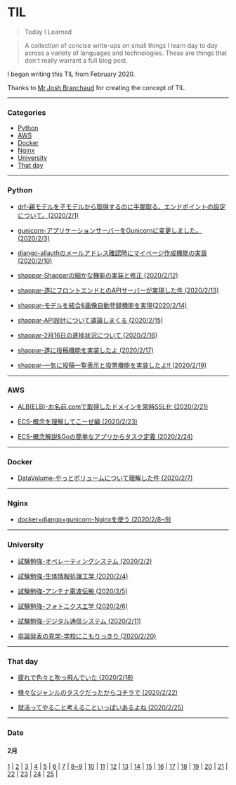 # TIL
> Today I Learned

> A collection of concise write-ups on small things I learn day to day across a variety of languages and technologies. These are things that don't really warrant a full blog post.

I began writing this TIL from February 2020.

Thanks to [Mr,Josh Branchaud](https://github.com/jbranchaud/til) for creating the concept of TIL.

---
### Categories

- [Python](#python)
- [AWS](#aws)
- [Docker](#docker)
- [Nginx](#nginx)
- [University](#university)
- [That day](#that-day)

---

### Python

- [drf-親モデルを子モデルから取得するのに手間取る。エンドポイントの設定について。(2020/2/1)](https://github.com/Hirochon/til/blob/master/python/drf-%E8%A6%AA%E3%83%A2%E3%83%87%E3%83%AB%E3%82%92%E5%AD%90%E3%83%A2%E3%83%87%E3%83%AB%E3%81%8B%E3%82%89%E5%8F%96%E5%BE%97%E3%81%99%E3%82%8B%E3%81%AE%E3%81%AB%E6%89%8B%E9%96%93%E5%8F%96%E3%82%8B%E3%80%82%E3%82%A8%E3%83%B3%E3%83%89%E3%83%9D%E3%82%A4%E3%83%B3%E3%83%88%E3%81%AE%E8%A8%AD%E5%AE%9A%E3%81%AB%E3%81%A4%E3%81%84%E3%81%A6%E3%80%82.md)

- [gunicorn-アプリケーションサーバーをGunicornに変更しました。(2020/2/3)](https://github.com/Hirochon/til/blob/master/python/gunicorn-%E3%82%A2%E3%83%97%E3%83%AA%E3%82%B1%E3%83%BC%E3%82%B7%E3%83%A7%E3%83%B3%E3%82%B5%E3%83%BC%E3%83%90%E3%83%BC%E3%82%92Gunicorn%E3%81%AB%E5%A4%89%E6%9B%B4.md)

- [django-allauthのメールアドレス確認時にマイページ作成機能の実装 (2020/2/10)](https://github.com/Hirochon/til/blob/master/python/django-allauth%E3%81%AE%E3%83%A1%E3%83%BC%E3%83%AB%E3%82%A2%E3%83%89%E3%83%AC%E3%82%B9%E7%A2%BA%E8%AA%8D%E6%99%82%E3%81%AB%E3%83%9E%E3%82%A4%E3%83%9A%E3%83%BC%E3%82%B8%E4%BD%9C%E6%88%90%E6%A9%9F%E8%83%BD%E3%81%AE%E5%AE%9F%E8%A3%85.md)

- [shappar-Shapparの細かな機能の実装と修正 (2020/2/12)](https://github.com/Hirochon/til/blob/master/python/shappar-細かな機能の実装と修正.md)

- [shappar-遂にフロントエンドとのAPIサーバーが実現した件 (2020/2/13)](https://github.com/Hirochon/til/blob/master/python/shappar-遂にフロントエンドとのAPIサーバーが実現した件.md)

- [shappar-モデルを結合&画像自動登録機能を実現(2020/2/14)](https://github.com/Hirochon/til/blob/master/python/shappar-モデルを結合&画像自動登録機能を実現.md)

- [shappar-API設計について議論しまくる (2020/2/15)](https://github.com/Hirochon/til/blob/master/python/shappar-API設計について議論しまくる.md)

- [shappar-2月16日の進捗状況について (2020/2/16)](https://github.com/Hirochon/til/blob/master/python/shappar-2%E6%9C%8816%E6%97%A5%E3%81%AE%E9%80%B2%E6%8D%97%E7%8A%B6%E6%B3%81.md)

- [shappar-遂に投稿機能を実装したよ (2020/2/17)](https://github.com/Hirochon/til/blob/master/python/shappar-遂に投稿機能を実装したよ.md)

- [shappar-一気に投稿一覧表示と投票機能を実装したよ!! (2020/2/19)](https://github.com/Hirochon/til/blob/master/python/shappar-%E4%B8%80%E6%B0%97%E3%81%AB%E6%8A%95%E7%A8%BF%E4%B8%80%E8%A6%A7%E8%A1%A8%E7%A4%BA%E3%81%A8%E6%8A%95%E7%A5%A8%E6%A9%9F%E8%83%BD%E3%82%92%E5%AE%9F%E8%A3%85%E3%81%97%E3%81%9F%E3%82%88.md)

---

### AWS

- [ALB(ELB)-お名前.comで取得したドメインを常時SSL化 (2020/2/21)](https://github.com/Hirochon/til/blob/master/aws/ALB(ELB)-%E3%81%8A%E5%90%8D%E5%89%8D.com%E3%81%A7%E5%8F%96%E5%BE%97%E3%81%97%E3%81%9F%E3%83%89%E3%83%A1%E3%82%A4%E3%83%B3%E3%82%92%E5%B8%B8%E6%99%82SSL%E5%8C%96.md)

- [ECS-概念を理解してこーぜ編 (2020/2/23)](https://github.com/Hirochon/til/blob/master/aws/ECS-概念を理解してこーぜ編.md)

- [ECS-概念解説&Goの簡単なアプリからタスク定義 (2020/2/24)](https://github.com/Hirochon/til/blob/master/aws/ECS-概念解説&Goの簡単なアプリからタスク定義.md)

---

### Docker

- [DataVolume-やっとボリュームについて理解した件 (2020/2/7)](https://github.com/Hirochon/til/blob/master/docker/DataVolume-%E3%82%84%E3%81%A3%E3%81%A8%E3%83%9C%E3%83%AA%E3%83%A5%E3%83%BC%E3%83%A0%E3%81%AB%E3%81%A4%E3%81%84%E3%81%A6%E7%90%86%E8%A7%A3%E3%81%97%E3%81%9F%E4%BB%B6.md)

---

### Nginx

- [docker×django×gunicorn-Nginxを使う (2020/2/8~9)](https://github.com/Hirochon/til/blob/master/nginx/docker%C3%97django%C3%97gunicorn%E3%81%A7Nginx%E3%82%92%E4%BD%BF%E3%81%86.md)

---

### University

- [試験勉強-オペレーティングシステム (2020/2/2)](https://github.com/Hirochon/til/blob/master/university/%E8%A9%A6%E9%A8%93%E5%8B%89%E5%BC%B7-%E3%82%AA%E3%83%9A%E3%83%AC%E3%83%BC%E3%83%86%E3%82%A3%E3%83%B3%E3%82%B0%E3%82%B7%E3%82%B9%E3%83%86%E3%83%A0.md)

- [試験勉強-生体情報処理工学 (2020/2/4)](https://github.com/Hirochon/til/blob/master/university/%E8%A9%A6%E9%A8%93%E5%8B%89%E5%BC%B7-%E7%94%9F%E4%BD%93%E6%83%85%E5%A0%B1%E5%87%A6%E7%90%86%E5%B7%A5%E5%AD%A6.md)

- [試験勉強-アンテナ電波伝搬 (2020/2/5)](https://github.com/Hirochon/til/blob/master/university/%E8%A9%A6%E9%A8%93%E5%8B%89%E5%BC%B7-%E3%82%A2%E3%83%B3%E3%83%86%E3%83%8A%E9%9B%BB%E6%B3%A2%E4%BC%9D%E6%90%AC.md)

- [試験勉強-フォトニクス工学 (2020/2/6)](https://github.com/Hirochon/til/blob/master/university/%E8%A9%A6%E9%A8%93%E5%8B%89%E5%BC%B7-%E3%83%95%E3%82%A9%E3%83%88%E3%83%8B%E3%82%AF%E3%82%B9%E5%B7%A5%E5%AD%A6.md)

- [試験勉強-デジタル通信システム (2020/2/11)](https://github.com/Hirochon/til/blob/master/university/試験勉強-デジタル通信工学.md)

- [卒論発表の見学-学校にこもりっきり (2020/2/20)](https://github.com/Hirochon/til/blob/master/university/卒論発表の見学-学校にこもりっきり.md)

---

### That day

- [疲れで色々と吹っ飛んでいた (2020/2/18)](https://github.com/Hirochon/til/blob/master/thatday/疲れで色々と吹っ飛んでいた.md)

- [様々なジャンルのタスクだったからコチラで (2020/2/22)](https://github.com/Hirochon/til/blob/master/thatday/様々なジャンルのタスクだったからコチラで.md)

- [就活ってやること考えることいっぱいあるよね (2020/2/25)](https://github.com/Hirochon/til/blob/master/thatday/就活ってやること考えることいっぱいあるよね.md)

---

### Date

#### 2月
[1](https://github.com/Hirochon/til/blob/master/python/drf-%E8%A6%AA%E3%83%A2%E3%83%87%E3%83%AB%E3%82%92%E5%AD%90%E3%83%A2%E3%83%87%E3%83%AB%E3%81%8B%E3%82%89%E5%8F%96%E5%BE%97%E3%81%99%E3%82%8B%E3%81%AE%E3%81%AB%E6%89%8B%E9%96%93%E5%8F%96%E3%82%8B%E3%80%82%E3%82%A8%E3%83%B3%E3%83%89%E3%83%9D%E3%82%A4%E3%83%B3%E3%83%88%E3%81%AE%E8%A8%AD%E5%AE%9A%E3%81%AB%E3%81%A4%E3%81%84%E3%81%A6%E3%80%82.md) | [2](https://github.com/Hirochon/til/blob/master/university/%E8%A9%A6%E9%A8%93%E5%8B%89%E5%BC%B7-%E3%82%AA%E3%83%9A%E3%83%AC%E3%83%BC%E3%83%86%E3%82%A3%E3%83%B3%E3%82%B0%E3%82%B7%E3%82%B9%E3%83%86%E3%83%A0.md) | [3](https://github.com/Hirochon/til/blob/master/python/gunicorn-%E3%82%A2%E3%83%97%E3%83%AA%E3%82%B1%E3%83%BC%E3%82%B7%E3%83%A7%E3%83%B3%E3%82%B5%E3%83%BC%E3%83%90%E3%83%BC%E3%82%92Gunicorn%E3%81%AB%E5%A4%89%E6%9B%B4.md) | [4](https://github.com/Hirochon/til/blob/master/university/%E8%A9%A6%E9%A8%93%E5%8B%89%E5%BC%B7-%E7%94%9F%E4%BD%93%E6%83%85%E5%A0%B1%E5%87%A6%E7%90%86%E5%B7%A5%E5%AD%A6.md) | [5](https://github.com/Hirochon/til/blob/master/university/%E8%A9%A6%E9%A8%93%E5%8B%89%E5%BC%B7-%E3%82%A2%E3%83%B3%E3%83%86%E3%83%8A%E9%9B%BB%E6%B3%A2%E4%BC%9D%E6%90%AC.md) | [6](https://github.com/Hirochon/til/blob/master/university/%E8%A9%A6%E9%A8%93%E5%8B%89%E5%BC%B7-%E3%83%95%E3%82%A9%E3%83%88%E3%83%8B%E3%82%AF%E3%82%B9%E5%B7%A5%E5%AD%A6.md) | [7](https://github.com/Hirochon/til/blob/master/docker/DataVolume-%E3%82%84%E3%81%A3%E3%81%A8%E3%83%9C%E3%83%AA%E3%83%A5%E3%83%BC%E3%83%A0%E3%81%AB%E3%81%A4%E3%81%84%E3%81%A6%E7%90%86%E8%A7%A3%E3%81%97%E3%81%9F%E4%BB%B6.md) | [8~9](https://github.com/Hirochon/til/blob/master/nginx/docker%C3%97django%C3%97gunicorn%E3%81%A7Nginx%E3%82%92%E4%BD%BF%E3%81%86.md) | [10](https://github.com/Hirochon/til/blob/master/python/django-allauth%E3%81%AE%E3%83%A1%E3%83%BC%E3%83%AB%E3%82%A2%E3%83%89%E3%83%AC%E3%82%B9%E7%A2%BA%E8%AA%8D%E6%99%82%E3%81%AB%E3%83%9E%E3%82%A4%E3%83%9A%E3%83%BC%E3%82%B8%E4%BD%9C%E6%88%90%E6%A9%9F%E8%83%BD%E3%81%AE%E5%AE%9F%E8%A3%85.md) | [11](https://github.com/Hirochon/til/blob/master/university/試験勉強-デジタル通信工学.md) | [12](https://github.com/Hirochon/til/blob/master/python/shappar-細かな機能の実装と修正.md) | [13](https://github.com/Hirochon/til/blob/master/python/shappar-遂にフロントエンドとのAPIサーバーが実現した件.md) | [14](https://github.com/Hirochon/til/blob/master/python/shappar-モデルを結合&画像自動登録機能を実現.md) | [15](https://github.com/Hirochon/til/blob/master/python/shappar-API設計について議論しまくる.md) | [16](https://github.com/Hirochon/til/blob/master/python/shappar-2%E6%9C%8816%E6%97%A5%E3%81%AE%E9%80%B2%E6%8D%97%E7%8A%B6%E6%B3%81.md) | [17](https://github.com/Hirochon/til/blob/master/python/shappar-遂に投稿機能を実装したよ.md) | [18](https://github.com/Hirochon/til/blob/master/thatday/疲れで色々と吹っ飛んでいた.md) | [19](https://github.com/Hirochon/til/blob/master/python/shappar-%E4%B8%80%E6%B0%97%E3%81%AB%E6%8A%95%E7%A8%BF%E4%B8%80%E8%A6%A7%E8%A1%A8%E7%A4%BA%E3%81%A8%E6%8A%95%E7%A5%A8%E6%A9%9F%E8%83%BD%E3%82%92%E5%AE%9F%E8%A3%85%E3%81%97%E3%81%9F%E3%82%88.md) | [20](https://github.com/Hirochon/til/blob/master/university/卒論発表の見学-学校にこもりっきり.md) | [21](https://github.com/Hirochon/til/blob/master/aws/ALB(ELB)-%E3%81%8A%E5%90%8D%E5%89%8D.com%E3%81%A7%E5%8F%96%E5%BE%97%E3%81%97%E3%81%9F%E3%83%89%E3%83%A1%E3%82%A4%E3%83%B3%E3%82%92%E5%B8%B8%E6%99%82SSL%E5%8C%96.md) | [22](https://github.com/Hirochon/til/blob/master/thatday/様々なジャンルのタスクだったからコチラで.md) | [23](https://github.com/Hirochon/til/blob/master/aws/ECS-概念を理解してこーぜ編.md) | [24](https://github.com/Hirochon/til/blob/master/aws/ECS-概念解説&Goの簡単なアプリからタスク定義.md) | [25](https://github.com/Hirochon/til/blob/master/thatday/就活ってやること考えることいっぱいあるよね.md) | 
